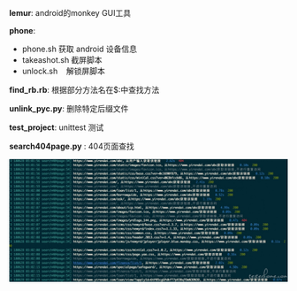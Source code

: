 
**lemur**: android的monkey GUI工具

**phone**: 

- phone.sh     获取 android 设备信息
- takeashot.sh 截屏脚本
- unlock.sh    解锁屏脚本


**find_rb.rb**: 根据部分方法名在$:中查找方法

**unlink_pyc.py**: 删除特定后缀文件

**test_project**: unittest 测试

**search404page.py** : 404页面查找





![imag](https://github.com/mixure/tools/blob/master/search404page.jpg)

